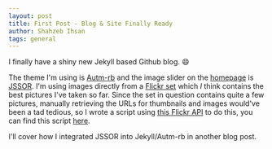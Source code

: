 ```yaml
---
layout: post
title: First Post - Blog & Site Finally Ready
author: Shahzeb Ihsan
tags: general
---
```

I finally have a shiny new Jekyll based Github blog. <!--more-->:smile:

The theme I'm using is [Autm-rb](http://railsr.github.io/introducing-autm-rb/) and the image slider on the [homepage](http://schaazzz.github.io) is [JSSOR](http://www.jssor.com/). I'm using images directly from a [Flickr set](https://www.flickr.com/photos/schaazzz/sets/72157622960195643) which _I_ think contains the best pictures I've taken so far. Since the set in question contains quite a few pictures, manually retrieving the URLs for thumbnails and images would've been a tad tedious, so I wrote a script using [this Flickr API](http://stuvel.eu/media/flickrapi-docs/documentation/) to do this, you can find this script [here](https://github.com/schaazzz/script_magic/blob/master/get_photo_urls_from_flickr_set.py).

I'll cover how I integrated JSSOR into Jekyll/Autm-rb in another blog post.
